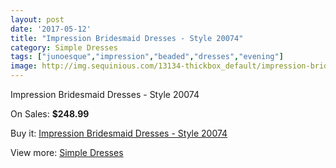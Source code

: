 ```yaml
---
layout: post
date: '2017-05-12'
title: "Impression Bridesmaid Dresses - Style 20074"
category: Simple Dresses
tags: ["junoesque","impression","beaded","dresses","evening"]
image: http://img.sequinious.com/13134-thickbox_default/impression-bridesmaid-dresses-style-20074.jpg
---
```

Impression Bridesmaid Dresses - Style 20074

On Sales: **$248.99**
<a href="https://www.sequinious.com/simple-dresses/6210-impression-bridesmaid-dresses-style-20074.html"><amp-img layout="responsive" width="600" height="600" src="//img.sequinious.com/13134-thickbox_default/impression-bridesmaid-dresses-style-20074.jpg" alt="Impression Bridesmaid Dresses - Style 20074 0" /></a>

Buy it: [Impression Bridesmaid Dresses - Style 20074](https://www.sequinious.com/simple-dresses/6210-impression-bridesmaid-dresses-style-20074.html "Impression Bridesmaid Dresses - Style 20074")

View more: [Simple Dresses](https://www.sequinious.com/5-simple-dresses "Simple Dresses")